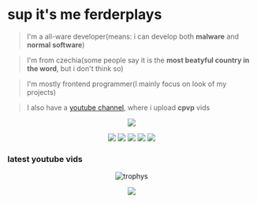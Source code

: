# sup it's me ferderplays
> I'm a all-ware developer(means: i can develop both **malware** and **normal software**)

> I'm from czechia(some people say it is the **most beatyful country in the word**, but i don't think so)

> I'm mostly frontend programmer(I mainly focus on look of my projects)

> I also have a <a href="https://www.youtube.com/channel/UCyJ-aUAFKrNII2I9m3KNXrw">youtube channel</a>, where i upload **cpvp** vids
<p align="center">
    <img src="https://komarev.com/ghpvc/?username=FERDdeveloper&color=success&style=for-the-badge" />
</p>

<p align="center">
 <img src="https://discord.c99.nl/widget/theme-3/1109549669962502144.png" />
 <img src="https://github-readme-stats.vercel.app/api?username=ferderplays&theme=dark" />
 <img src="https://github-readme-stats.vercel.app/api/top-langs/?username=ferderplays&langs_count=8&&hide_title=true&hide_border=true&layout=compact&theme=dark" />
 <img src="https://activity-graph.herokuapp.com/graph?username=ferderplays&theme=gruvbox" />
 <a href="https://ferderplaysnet.ferder.repl.co/" >
  <img src="https://shields.io/badge/age-15-gold?style=for-the-badge"/>
 </a>
</p>

### latest youtube vids
<!-- Youtube vids:start -->
<!-- Youtube vids:end -->
<p align="center">
 <img src="https://github-profile-trophy.vercel.app/?username=ferderplays&theme=nord&margin-w=15&margin-h=15&column=8" alt="trophys" />
</p>

<p align="center">
 <img src="https://readme-jokes.vercel.app/api">
</p>
